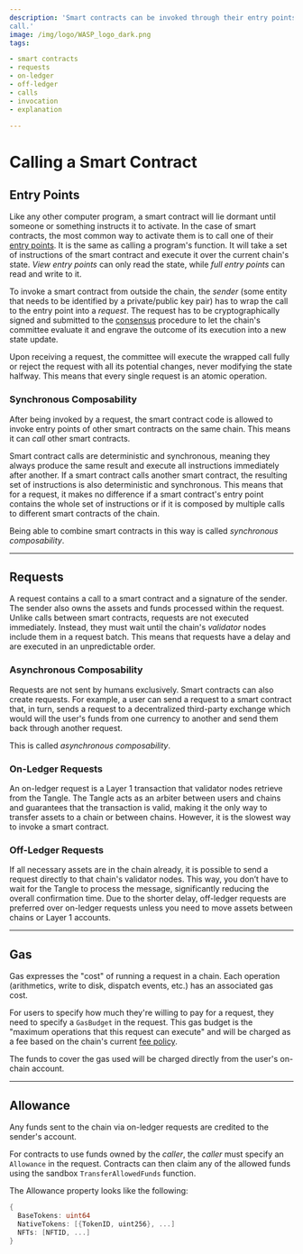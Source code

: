 ```yaml
---
description: 'Smart contracts can be invoked through their entry points, from outside via a request, or from inside via a
call.'
image: /img/logo/WASP_logo_dark.png
tags:

- smart contracts
- requests
- on-ledger
- off-ledger
- calls
- invocation
- explanation

---
```


# Calling a Smart Contract

## Entry Points

Like any other computer program, a smart contract will lie dormant until someone or something instructs it to activate.
In the case of smart contracts, the most common way to activate them is to call one of
their [entry points](./smart-contract-anatomy.md#entry-points). It is the same as calling a program's function. It will
take a set of instructions of the smart contract and execute it over the current chain's state. _View entry points_ can
only read the state, while _full entry points_ can read and write to it.

To invoke a smart contract from outside the chain, the _sender_ (some entity that needs to be identified by a
private/public key pair) has to wrap the call to the entry point into a _request_.
The request has to be cryptographically signed and submitted to the [consensus](./consensus.md) procedure to let the
chain's committee evaluate it and engrave the outcome of its execution into a new state update.

Upon receiving a request, the committee will execute the wrapped call fully or reject the request with all its potential
changes, never modifying the state halfway. This means that every single request is an atomic operation.

### Synchronous Composability

After being invoked by a request, the smart contract code is allowed to invoke entry points of other smart contracts on
the same chain. This means it can _call_ other smart contracts.

Smart contract calls are deterministic and synchronous, meaning they always produce the same result and execute all
instructions immediately after another.
If a smart contract calls another smart contract, the resulting set of instructions is also deterministic and
synchronous. This means that for a request, it makes no difference if a smart contract's entry point contains the whole
set of instructions or if it is composed by multiple calls to different smart contracts of the chain.

Being able to combine smart contracts in this way is called _synchronous composability_.

---

## Requests

A request contains a call to a smart contract and a signature of the sender. The sender also owns the assets and funds
processed within the request.
Unlike calls between smart contracts, requests are not executed immediately.
Instead, they must wait until the chain's _validator_ nodes include them in a request batch.
This means that requests have a delay and are executed in an unpredictable order.

### Asynchronous Composability

Requests are not sent by humans exclusively. Smart contracts can also create requests.
For example, a user can send a request to a smart contract that, in turn, sends a request to a decentralized third-party
exchange which would will the user's funds from one currency to another and send them back through another request.

This is called _asynchronous composability_.

### On-Ledger Requests

An on-ledger request is a Layer 1 transaction that validator nodes retrieve from the Tangle. The Tangle acts as an
arbiter between users and chains and guarantees that the transaction is valid, making it the only way to transfer assets
to a chain or between chains. However, it is the slowest way to invoke a smart contract.

### Off-Ledger Requests

If all necessary assets are in the chain already, it is possible to send a request directly to that chain's validator
nodes.
This way, you don’t have to wait for the Tangle to process the message, significantly reducing the overall confirmation
time.
Due to the shorter delay, off-ledger requests are preferred over on-ledger requests unless you need to move assets
between chains or Layer 1 accounts.

---

## Gas

Gas expresses the "cost" of running a request in a chain. Each operation (arithmetics, write to disk, dispatch events,
etc.) has an associated gas cost.

For users to specify how much they're willing to pay for a request, they need to specify a `GasBudget` in the request.
This gas budget is the "maximum operations that this request can execute" and will be charged as a fee based on the
chain's current [fee policy](/wasp-wasm/reference/core-contracts/governance#fee-policy).

The funds to cover the gas used will be charged directly from the user's on-chain account.

---

## Allowance

Any funds sent to the chain via on-ledger requests are credited to the sender's account.

For contracts to use funds owned by the _caller_, the _caller_ must specify an `Allowance` in the request. Contracts can
then claim any of the allowed funds using the sandbox `TransferAllowedFunds` function.

The Allowance property looks like the following:

```go
{
  BaseTokens: uint64
  NativeTokens: [{TokenID, uint256}, ...]
  NFTs: [NFTID, ...]
}
```
